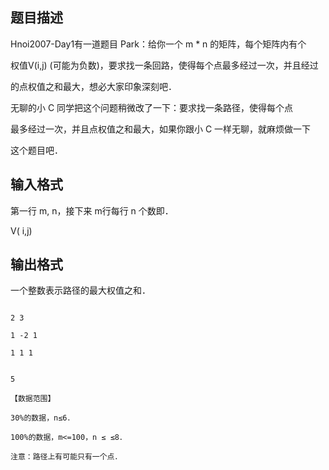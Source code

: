 ## 题目描述

<p>Hnoi2007-Day1有一道题目 Park：给你一个 m * n 的矩阵，每个矩阵内有个<br>
  权值V(i,j) (可能为负数)，要求找一条回路，使得每个点最多经过一次，并且经过<br>
  的点权值之和最大，想必大家印象深刻吧． <br>
  无聊的小 C 同学把这个问题稍微改了一下：要求找一条路径，使得每个点<br>
  最多经过一次，并且点权值之和最大，如果你跟小 C 一样无聊，就麻烦做一下<br>
  这个题目吧．</p>

## 输入格式

<p>第一行 m, n，接下来 m行每行 n 个数即． <br>
  V( i,j)</p>

## 输出格式

<p>一个整数表示路径的最大权值之和．</p>

```input1
2 3
1 -2 1
1 1 1
```
```output1
5
【数据范围】
30%的数据，n≤6．
100%的数据，m<=100，n ≤ ≤8．
注意：路径上有可能只有一个点．
```
